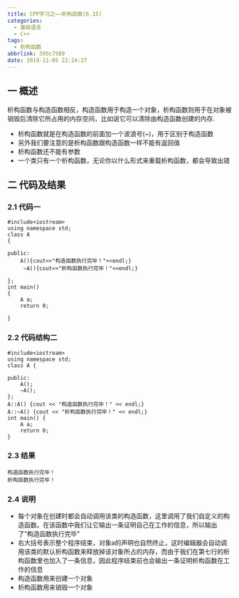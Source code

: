 ```yaml
---
title: CPP学习之——析构函数(6.15)
categories:
  - 基础语言
  - C++
tags:
  - 析构函数
abbrlink: 395c7589
date: 2019-11-05 22:24:27
---
```

## 一 概述

析构函数与构造函数相反，构造函数用于构造一个对象，析构函数则用于在对象被销毁后清除它所占用的内存空间，比如说它可以清除由构造函数创建的内存.   

* 析构函数就是在构造函数的前面加一个波浪号(~)，用于区别于构造函数
* 另外我们要注意的是析构函数跟构造函数一样不能有返回值
* 析构函数还不能有参数
* 一个类只有一个析构函数，无论你以什么形式来重载析构函数，都会导致出错

<!--more-->

## 二 代码及结果

### 2.1 代码一

```
#include<iostream>
using namespace std;
class A
{

public:
	A(){cout<<"构造函数执行完毕！"<<endl;}
	 ~A(){cout<<"析构函数执行完毕！"<<endl;}

};
int main()
{
	A a;
	return 0;

}
```

### 2.2 代码结构二

```
#include<iostream>
using namespace std;
class A {

public:
	A();
	~A();
};
A::A() {cout << "构造函数执行完毕！" << endl;}
A::~A() {cout << "析构函数执行完毕！" << endl;}
int main() {
	A a;
	return 0;
}
```




### 2.3 结果

```
构造函数执行完毕！
析构函数执行完毕！
```

### 2.4 说明

* 每个对象在创建时都会自动调用该类的构造函数，这里调用了我们自定义的构造函数。在该函数中我们让它输出一条证明自己在工作的信息，所以输出了"构造函数执行完毕"
* 右大括号表示整个程序结束，对象a的声明也自然终止，这时编辑器会自动调用该类的默认析构函数来释放掉该对象所占的内存，而由于我们在第七行的析构函数里也加入了一条信息，因此程序结束前也会输出一条证明析构函数在工作的信息
* 构造函数用来创建一个对象
* 析构函数用来销毁一个对象